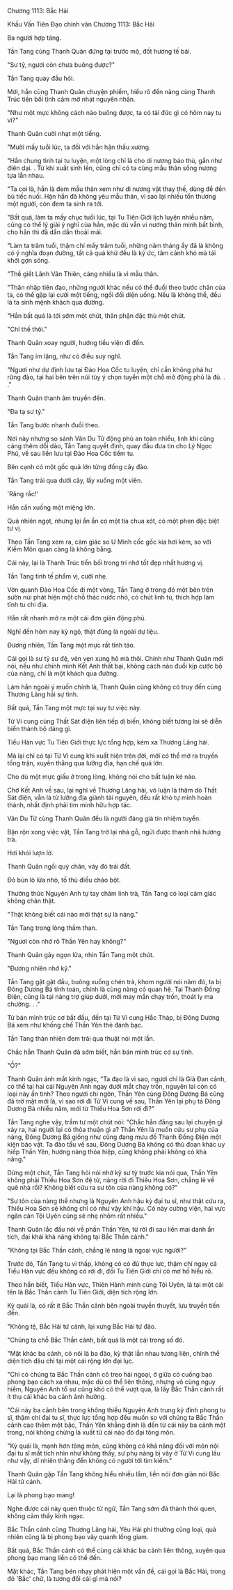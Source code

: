 




Chương 1113: Bắc Hải


Khấu Vấn Tiên Đạo chính văn Chương 1113: Bắc Hải

Ba người hợp táng.

Tần Tang cùng Thanh Quân đứng tại trước mộ, đốt hương tế bái.

"Sư tỷ, ngươi còn chưa buông được?"

Tần Tang quay đầu hỏi.

Mới, hắn cùng Thanh Quân chuyện phiếm, hiểu rõ đến nàng cùng Thanh Trúc tiền bối tình cảm mờ nhạt nguyên nhân.

"Như một mực không cách nào buông được, ta có tài đức gì có hôm nay tu vi?"

Thanh Quân cười nhạt một tiếng.

"Mười mấy tuổi lúc, ta đối với hắn hận thấu xương.

"Hắn chung tình tại tu luyện, một lòng chỉ là cho di nương báo thù, gần như điên dại. . Từ khi xuất sinh lên, cũng chỉ có ta cùng mẫu thân sống nương tựa lẫn nhau.

"Ta coi là, hắn là đem mẫu thân xem như di nương vật thay thế, dùng để đền bù tiếc nuối. Hận hắn đã không yêu mẫu thân, vì sao lại nhiều tổn thương một người, còn đem ta sinh ra tới.

"Bất quá, làm ta mấy chục tuổi lúc, tại Tu Tiên Giới lịch luyện nhiều năm, cũng có thể lý giải ý nghĩ của hắn, mặc dù vẫn vi nương thân minh bất bình, cho hắn thì đã dần dần thoải mái.

"Làm ta trăm tuổi, thậm chí mấy trăm tuổi, những năm tháng ấy đã là không có ý nghĩa đoạn đường, tất cả quá khứ đều là ký ức, tâm cảnh khó mà tái khởi gợn sóng.

"Thề giết Lãnh Vân Thiên, càng nhiều là vì mẫu thân.

"Thân nhập tiên đạo, những người khác nếu có thể đuổi theo bước chân của ta, có thể gặp lại cười một tiếng, ngồi đối diện uống. Nếu là không thể, đều là ta sinh mệnh khách qua đường.

"Hắn bất quá là tới sớm một chút, thân phận đặc thù một chút.

"Chỉ thế thôi."

Thanh Quân xoay người, hướng tiểu viện đi đến.

Tần Tang im lặng, như có điều suy nghĩ.

"Ngươi như dự định lưu tại Đào Hoa Cốc tu luyện, chỉ cần không phá hư rừng đào, tại hai bên trên núi tùy ý chọn tuyển một chỗ mở động phủ là đủ. . ."

Thanh Quân thanh âm truyền đến.

"Đa tạ sư tỷ."

Tần Tang bước nhanh đuổi theo.

Nơi này nhưng so sánh Vân Du Tử động phủ an toàn nhiều, linh khí cũng càng thêm dồi dào, Tần Tang quyết định, quay đầu đưa tin cho Lý Ngọc Phủ, về sau liền lưu tại Đào Hoa Cốc tiềm tu.

Bên cạnh có một gốc quả lớn từng đống cây đào.

Tần Tang trải qua dưới cây, lấy xuống một viên.

'Răng rắc!'

Hắn cắn xuống một miệng lớn.

Quả nhiên ngọt, nhưng lại ẩn ẩn có một tia chua xót, có một phen đặc biệt tư vị.

Theo Tần Tang xem ra, cảm giác so U Minh cốc gốc kia hơi kém, so với Kiếm Môn quan càng là không bằng.

Cái này, lại là Thanh Trúc tiền bối trong trí nhớ tốt đẹp nhất hương vị.

Tần Tang tinh tế phẩm vị, cười nhẹ.

Vờn quanh Đào Hoa Cốc đi một vòng, Tần Tang ở trong đó một bên trên sườn núi phát hiện một chỗ thác nước nhỏ, có chút linh tú, thích hợp làm tĩnh tu chi địa.

Hắn rất nhanh mở ra một cái đơn giản động phủ.

Nghĩ đến hôm nay kỳ ngộ, thật đúng là ngoài dự liệu.

Đương nhiên, Tần Tang một mực rất tỉnh táo.

Cái gọi là sư tỷ sư đệ, vẻn vẹn xưng hô mà thôi. Chính như Thanh Quân mới nói, nếu như chính mình Kết Anh thất bại, không cách nào đuổi kịp cước bộ của nàng, chỉ là một khách qua đường.

Làm hắn ngoài ý muốn chính là, Thanh Quân cũng không có truy đến cùng Thương Lãng hải sự tình.

Bất quá, Tần Tang một mực tại suy tư việc này.

Tử Vi cung cùng Thất Sát điện liên tiếp dị biến, không biết tương lai sẽ diễn biến thành bộ dáng gì.

Tiểu Hàn vực Tu Tiên Giới thực lực tổng hợp, kém xa Thương Lãng hải.

Mà lại chỉ có tại Tử Vi cung khi xuất hiện trên đời, mới có thể mở ra truyền tống trận, xuyên thẳng qua lưỡng địa, hạn chế quá lớn.

Cho dù một mực giấu ở trong lòng, không nói cho bất luận kẻ nào.

Chờ Kết Anh về sau, lại nghĩ về Thương Lãng hải, vô luận là thăm dò Thất Sát điện, vẫn là từ lưỡng địa giành tài nguyên, đều rất khó tự mình hoàn thành, nhất định phải tìm minh hữu hợp tác.

Vân Du Tử cùng Thanh Quân đều là người đáng giá tín nhiệm tuyển.

Bận rộn xong việc vặt, Tần Tang trở lại nhà gỗ, ngửi được thanh nhã hương trà.

Hơi khói lượn lờ.

Thanh Quân ngồi quỳ chân, váy đỏ trải đất.

Đỏ bùn lò lửa nhỏ, tố thủ điều cháo bột.

Thưởng thức Nguyên Anh tự tay châm linh trà, Tần Tang có loại cảm giác không chân thật.

"Thật không biết cái nào mới thật sự là nàng."

Tần Tang trong lòng thầm than.

"Ngươi còn nhớ rõ Thần Yên hay không?"

Thanh Quân gảy ngọn lửa, nhìn Tần Tang một chút.

"Đương nhiên nhớ kỹ."

Tần Tang gật gật đầu, buông xuống chén trà, khom người nói năm đó, ta bị Đông Dương Bá tính toán, chính là cùng nàng có quan hệ. Tại Thanh Đồng Điện, cũng là tại nàng trợ giúp dưới, mới may mắn chạy trốn, thoát ly ma chưởng. . ."

Từ bán mình trúc cơ bắt đầu, đến tại Tử Vi cung Hắc Tháp, bị Đông Dương Bá xem như khống chế Thần Yên thẻ đánh bạc.

Tần Tang thản nhiên đem trải qua thuật nói một lần.

Chắc hẳn Thanh Quân đã sớm biết, hắn bán mình trúc cơ sự tình.

"Ồ?"

Thanh Quân ánh mắt kinh ngạc, "Ta đạo là vì sao, ngươi chỉ là Giả Đan cảnh, có thể tại hai cái Nguyên Anh ngay dưới mắt chạy trốn, nguyên lai còn có loại này ẩn tình? Theo ngươi chi ngôn, Thần Yên cùng Đông Dương Bá cũng đã trở mặt mới là, vì sao rời đi Tử Vi cung về sau, Thần Yên lại phụ tá Đông Dương Bá nhiều năm, mới từ Thiếu Hoa Sơn rời đi?"

Tần Tang nghe vậy, trầm tư một chút nói: "Chắc hẳn đằng sau lại chuyện gì xảy ra, hai người lại có thỏa thuận gì a? Thần Yên là muốn cứu sư phụ của nàng, Đông Dương Bá giống như cũng đang mưu đồ Thanh Đồng Điện một kiện bảo vật. Ta đào tẩu về sau, Đông Dương Bá không có thủ đoạn khác uy hiếp Thần Yên, hướng nàng thỏa hiệp, cũng không phải không có khả năng."

Dừng một chút, Tần Tang hỏi nói nhớ kỹ sư tỷ trước kia nói qua, Thần Yên không phải Thiếu Hoa Sơn đệ tử, nàng rời đi Thiếu Hoa Sơn, chẳng lẽ về quê nhà rồi? Không biết cứu ra sư tôn của nàng không có?"

"Sư tôn của nàng thế nhưng là Nguyên Anh hậu kỳ đại tu sĩ, như thật cứu ra, Thiếu Hoa Sơn sẽ không chỉ có như vậy khí hậu. Có này cường viện, hai vực ngăn cản Tội Uyên cũng sẽ nhẹ nhõm rất nhiều."

Thanh Quân lắc đầu nói về phần Thần Yên, từ rời đi sau liền mai danh ẩn tích, đại khái khả năng không tại Bắc Thần cảnh."

"Không tại Bắc Thần cảnh, chẳng lẽ nàng là ngoại vực người?"

Trước đó, Tần Tang tu vi thấp, không có có đủ thực lực, thậm chí ngay cả Tiểu Hàn vực đều không có rời đi, đối Tu Tiên Giới chỉ có mơ hồ hiểu rõ.

Theo hắn biết, Tiểu Hàn vực, Thiên Hành minh cùng Tội Uyên, là tại một cái tên là Bắc Thần cảnh Tu Tiên Giới, diện tích rộng lớn.

Kỳ quái là, có rất ít Bắc Thần cảnh bên ngoài truyền thuyết, lưu truyền tiến đến.

"Không tệ, Bắc Hải tứ cảnh, lại xưng Bắc Hải tứ đảo.

"Chúng ta chỗ Bắc Thần cảnh, bất quá là một cái trong số đó.

"Mặt khác ba cảnh, có nói là ba đảo, kỳ thật lẫn nhau tương liên, chỉnh thể diện tích đâu chỉ tại một cái rộng lớn đại lục.

"Chỉ có chúng ta Bắc Thần cảnh cô treo hải ngoại, ở giữa có cuồng bạo phong bạo cách xa nhau, mặc dù có thể liên thông, nhưng vô cùng nguy hiểm, Nguyên Anh tổ sư cũng khó có thể vượt qua, là lấy Bắc Thần cảnh rất ít thụ cái khác ba cảnh ảnh hưởng.

"Cái này ba cảnh bên trong không thiếu Nguyên Anh trung kỳ đỉnh phong tu sĩ, thậm chí đại tu sĩ, thực lực tổng hợp đều muốn so với chúng ta Bắc Thần cảnh cao thêm một bậc, Thần Yên khẳng định là đến từ cái này ba cảnh một trong, nói không chừng là xuất từ cái nào đó đại tông môn.

"Kỳ quái là, mạnh hơn tông môn, cũng không có khả năng đối với môn nội đại tu sĩ mất tích nhìn như không thấy, sư phụ nàng bị vây ở Tử Vi cung lâu như vậy, dĩ nhiên thẳng đến không có người tới tìm kiếm."

Thanh Quân gặp Tần Tang không hiểu nhiều lắm, liền nói đơn giản nói Bắc Hải tứ cảnh.

Lại là phong bạo mang!

Nghe được cái này quen thuộc từ ngữ, Tần Tang sớm đã thành thói quen, không cảm thấy kinh ngạc.

Bắc Thần cảnh cùng Thương Lãng hải, Yêu Hải phi thường cùng loại, quả nhiên cũng là bị phong bạo vây quanh lồng giam.

Bất quá, Bắc Thần cảnh có thể cùng cái khác ba cảnh liên thông, xuyên qua phong bạo mang liền có thể đến.

Mặt khác, Tần Tang bén nhạy phát hiện một vấn đề, cái gọi là Bắc Hải, trong đó 'Bắc' chữ, là tương đối cái gì mà nói?




